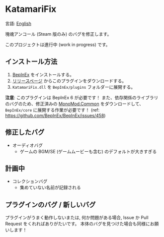 # KatamariFix

言語: [English](README.md)

塊魂アンコール (Steam 版のみ) のバグを修正します。

このプロジェクトは進行中 (work in progress) です。

## インストール方法

1. [BepInEx](https://github.com/BepInEx/BepInEx) をインストールする。
2. [リリースページ](https://github.com/KashEight/KatamariFix/releases) からこのプラグインをダウンロードする。
3. `KatamariFix.dll` を `BepInEx/plugins` フォルダーに展開する。

**注意**: このプラグインは BepInEx 6 が必要です！
また、依存関係のライブラリのバグのため、修正済みの [MonoMod.Common](https://github.com/BepInEx/BepInEx/files/9275584/MMTestFix.zip) をダウンロードして、`BepInEx/core` に展開する作業が必要です！ (ref: https://github.com/BepInEx/BepInEx/issues/458)

## 修正したバグ

- オーディオバグ
  - ゲームの BGM/SE (ゲームムービーも含む) のデフォルトが大きすぎる

## 計画中

- コレクションバグ
  - 集めていない名前が記録される

## プラグインのバグ / 新しいバグ

プラグインがうまく動作しないまたは, 何か問題がある場合, Issue か Pull Request をくれればありがたいです。
本体のバグを見つけた場合も同様にお願いします！
